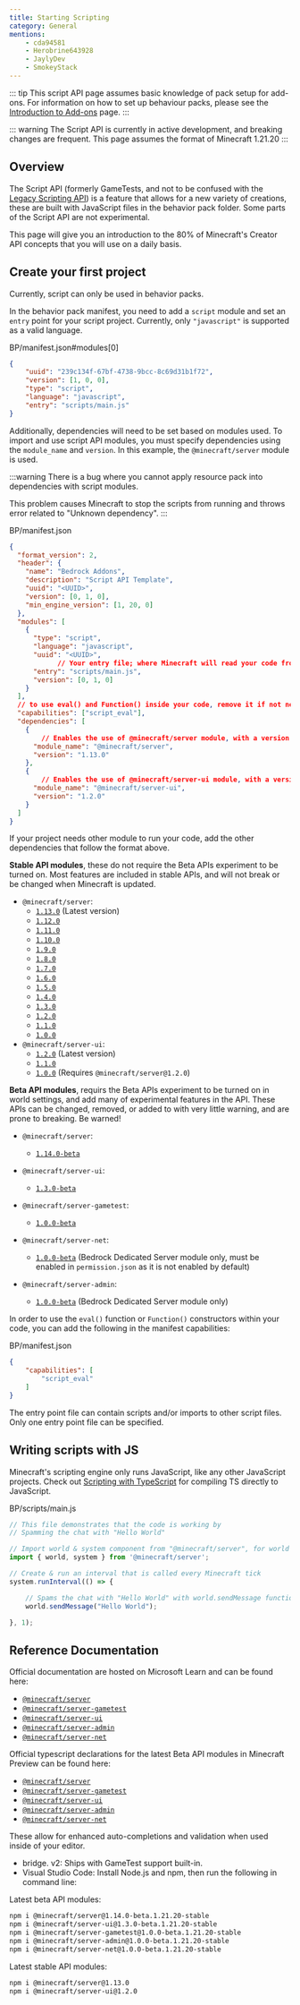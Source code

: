 ```yaml
---
title: Starting Scripting
category: General
mentions:
    - cda94581
    - Herobrine643928
    - JaylyDev
    - SmokeyStack
---
```


::: tip
This script API page assumes basic knowledge of pack setup for add-ons. For information on how to set up behaviour packs, please see the [Introduction to Add-ons](/guide/introduction) page.
:::

::: warning
The Script API is currently in active development, and breaking changes are frequent. This page assumes the format of Minecraft 1.21.20
:::

## Overview

The Script API (formerly GameTests, and not to be confused with the [Legacy Scripting API](/scripting/scripting-intro)) is a feature that allows for a new variety of creations, these are built with JavaScript files in the behavior pack folder. Some parts of the Script API are not experimental.

This page will give you an introduction to the 80% of Minecraft's Creator API concepts that you will use on a daily basis.

## Create your first project

Currently, script can only be used in behavior packs.

In the behavior pack manifest, you need to add a `script` module and set an `entry` point for your script project. Currently, only `"javascript"` is supported as a valid language.

<CodeHeader>BP/manifest.json#modules[0]</CodeHeader>

```json	
{
	"uuid": "239c134f-67bf-4738-9bcc-8c69d31b1f72",
	"version": [1, 0, 0],
	"type": "script",
	"language": "javascript",
	"entry": "scripts/main.js"
}
```

Additionally, dependencies will need to be set based on modules used. To import and use script API modules, you must specify dependencies using the `module_name` and `version`. In this example, the `@minecraft/server` module is used.

:::warning
There is a bug where you cannot apply resource pack into dependencies with script modules.

This problem causes Minecraft to stop the scripts from running and throws error related to "Unknown dependency".
:::

<CodeHeader>BP/manifest.json</CodeHeader>

```json
{
  "format_version": 2,
  "header": {
    "name": "Bedrock Addons",
    "description": "Script API Template",
    "uuid": "<UUID>",
    "version": [0, 1, 0],
    "min_engine_version": [1, 20, 0]
  },
  "modules": [
    {
      "type": "script",
      "language": "javascript",
      "uuid": "<UUID>",
			// Your entry file; where Minecraft will read your code from.
      "entry": "scripts/main.js",
      "version": [0, 1, 0]
    }
  ],
  // to use eval() and Function() inside your code, remove it if not neccessary
  "capabilities": ["script_eval"],
  "dependencies": [
    {
		// Enables the use of @minecraft/server module, with a version of 1.13.0.
      "module_name": "@minecraft/server",
      "version": "1.13.0"
    },
    {
		// Enables the use of @minecraft/server-ui module, with a version of 1.2.0.
      "module_name": "@minecraft/server-ui",
      "version": "1.2.0"
    }
  ]
}

```

If your project needs other module to run your code, add the other dependencies that follow the format above.

**Stable API modules**, these do not require the Beta APIs experiment to be turned on. Most features are included in stable APIs, and will not break or be changed when Minecraft is updated.

-   `@minecraft/server`:
    -   [`1.13.0`](https://www.npmjs.com/package/@minecraft/server/v/1.13.0) (Latest version)
    -   [`1.12.0`](https://www.npmjs.com/package/@minecraft/server/v/1.12.0)
    -   [`1.11.0`](https://www.npmjs.com/package/@minecraft/server/v/1.11.0)
    -   [`1.10.0`](https://www.npmjs.com/package/@minecraft/server/v/1.10.0)
    -   [`1.9.0`](https://www.npmjs.com/package/@minecraft/server/v/1.9.0)
    -   [`1.8.0`](https://www.npmjs.com/package/@minecraft/server/v/1.8.0)
    -   [`1.7.0`](https://www.npmjs.com/package/@minecraft/server/v/1.7.0)
    -   [`1.6.0`](https://www.npmjs.com/package/@minecraft/server/v/1.6.0)
    -   [`1.5.0`](https://www.npmjs.com/package/@minecraft/server/v/1.5.0)
    -   [`1.4.0`](https://www.npmjs.com/package/@minecraft/server/v/1.4.0)
    -   [`1.3.0`](https://www.npmjs.com/package/@minecraft/server/v/1.3.0)
    -   [`1.2.0`](https://www.npmjs.com/package/@minecraft/server/v/1.2.0)
    -   [`1.1.0`](https://www.npmjs.com/package/@minecraft/server/v/1.1.0)
    -   [`1.0.0`](https://www.npmjs.com/package/@minecraft/server/v/1.0.0)
-   `@minecraft/server-ui`:
    -   [`1.2.0`](https://www.npmjs.com/package/@minecraft/server-ui/v/1.2.0) (Latest version)
    -   [`1.1.0`](https://www.npmjs.com/package/@minecraft/server/v/1.1.0)
    -   [`1.0.0`](https://www.npmjs.com/package/@minecraft/server/v/1.0.0) (Requires `@minecraft/server@1.2.0`)

**Beta API modules**, requirs the Beta APIs experiment to be turned on in world settings, and add many of experimental features in the API. These APIs can be changed, removed, or added to with very little warning, and are prone to breaking. Be warned!

-   `@minecraft/server`:

    -   [`1.14.0-beta`](https://www.npmjs.com/package/@minecraft/server/v/1.14.0-beta.1.21.20-stable)

-   `@minecraft/server-ui`:
    -   [`1.3.0-beta`](https://www.npmjs.com/package/@minecraft/server-ui/v/1.3.0-beta.1.21.20-stable)
	 
-   `@minecraft/server-gametest`:

    -   [`1.0.0-beta`](https://www.npmjs.com/package/@minecraft/server-gametest/v/1.0.0-beta.1.21.20-stable)

-   `@minecraft/server-net`:

    -   [`1.0.0-beta`](https://www.npmjs.com/package/@minecraft/server-net/v/1.0.0-beta.1.21.20-stable) (Bedrock Dedicated Server module only, must be enabled in `permission.json` as it is not enabled by default)

-   `@minecraft/server-admin`:

    -   [`1.0.0-beta`](https://www.npmjs.com/package/@minecraft/server-admin/v/1.0.0-beta.1.21.20-stable) (Bedrock Dedicated Server module only)

In order to use the `eval()` function or `Function()` constructors within your code, you can add the following in the manifest capabilities:

<CodeHeader>BP/manifest.json</CodeHeader>

```json
{
	"capabilities": [
		"script_eval"
	]
}
```

The entry point file can contain scripts and/or imports to other script files. Only one entry point file can be specified.

## Writing scripts with JS

Minecraft's scripting engine only runs JavaScript, like any other JavaScript projects. Check out [Scripting with TypeScript](/typescript#script-api) for compiling TS directly to JavaScript.

<CodeHeader>BP/scripts/main.js</CodeHeader>

```js
// This file demonstrates that the code is working by
// Spamming the chat with "Hello World"

// Import world & system component from "@minecraft/server", for world & game logic.
import { world, system } from '@minecraft/server';

// Create & run an interval that is called every Minecraft tick
system.runInterval(() => {

	// Spams the chat with "Hello World" with world.sendMessage function from the API
	world.sendMessage("Hello World");

}, 1);
```

## Reference Documentation

Official documentation are hosted on Microsoft Learn and can be found here:

-   [`@minecraft/server`](https://learn.microsoft.com/minecraft/creator/scriptapi/mojang-minecraft/mojang-minecraft)
-   [`@minecraft/server-gametest`](https://learn.microsoft.com/minecraft/creator/scriptapi/mojang-gametest/mojang-gametest)
-   [`@minecraft/server-ui`](https://learn.microsoft.com/minecraft/creator/scriptapi/mojang-minecraft-ui/mojang-minecraft-ui)
-   [`@minecraft/server-admin`](https://learn.microsoft.com/minecraft/creator/scriptapi/mojang-minecraft-server-admin/mojang-minecraft-server-admin)
-   [`@minecraft/server-net`](https://learn.microsoft.com/minecraft/creator/scriptapi/mojang-net/mojang-net)

Official typescript declarations for the latest Beta API modules in Minecraft Preview can be found here:

-   [`@minecraft/server`](https://www.npmjs.com/package/@minecraft/server/v/beta)
-   [`@minecraft/server-gametest`](https://www.npmjs.com/package/@minecraft/server-gametest/v/beta)
-   [`@minecraft/server-ui`](https://www.npmjs.com/package/@minecraft/server-ui/v/beta)
-   [`@minecraft/server-admin`](https://www.npmjs.com/package/@minecraft/server-admin/v/beta)
-   [`@minecraft/server-net`](https://www.npmjs.com/package/@minecraft/server-net/v/beta)

These allow for enhanced auto-completions and validation when used inside of your editor.

-   bridge. v2: Ships with GameTest support built-in.
-   Visual Studio Code: Install Node.js and npm, then run the following in command line:

Latest beta API modules:

```bash
npm i @minecraft/server@1.14.0-beta.1.21.20-stable
npm i @minecraft/server-ui@1.3.0-beta.1.21.20-stable
npm i @minecraft/server-gametest@1.0.0-beta.1.21.20-stable
npm i @minecraft/server-admin@1.0.0-beta.1.21.20-stable
npm i @minecraft/server-net@1.0.0-beta.1.21.20-stable
```

Latest stable API modules:

```bash
npm i @minecraft/server@1.13.0
npm i @minecraft/server-ui@1.2.0
```
